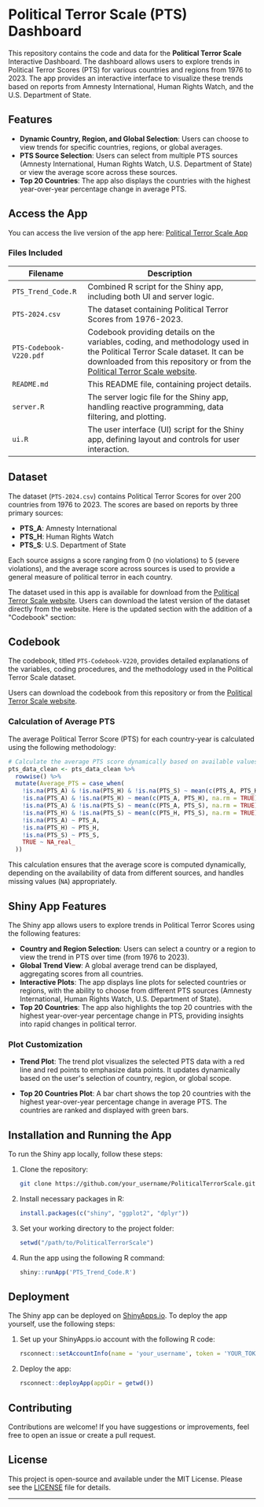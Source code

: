
# Political Terror Scale (PTS) Dashboard

This repository contains the code and data for the **Political Terror Scale** Interactive Dashboard. The dashboard allows users to explore trends in Political Terror Scores (PTS) for various countries and regions from 1976 to 2023. The app provides an interactive interface to visualize these trends based on reports from Amnesty International, Human Rights Watch, and the U.S. Department of State.

## Features

- **Dynamic Country, Region, and Global Selection**: Users can choose to view trends for specific countries, regions, or global averages.
- **PTS Source Selection**: Users can select from multiple PTS sources (Amnesty International, Human Rights Watch, U.S. Department of State) or view the average score across these sources.
- **Top 20 Countries**: The app also displays the countries with the highest year-over-year percentage change in average PTS.

## Access the App

You can access the live version of the app here: [Political Terror Scale App](https://mohsnmonji.shinyapps.io/PTS_Trend/)

### Files Included

| Filename         | Description                                 |
|------------------|---------------------------------------------|
| `PTS_Trend_Code.R`| Combined R script for the Shiny app, including both UI and server logic. |
| `PTS-2024.csv`   | The dataset containing Political Terror Scores from 1976-2023. |
| `PTS-Codebook-V220.pdf` | Codebook providing details on the variables, coding, and methodology used in the Political Terror Scale dataset. It can be downloaded from this repository or from the [Political Terror Scale website](http://www.politicalterrorscale.org/). |
| `README.md`      | This README file, containing project details.  |
| `server.R`       | The server logic file for the Shiny app, handling reactive programming, data filtering, and plotting. |
| `ui.R`           | The user interface (UI) script for the Shiny app, defining layout and controls for user interaction. |

## Dataset

The dataset (`PTS-2024.csv`) contains Political Terror Scores for over 200 countries from 1976 to 2023. The scores are based on reports by three primary sources:

- **PTS_A**: Amnesty International
- **PTS_H**: Human Rights Watch
- **PTS_S**: U.S. Department of State

Each source assigns a score ranging from 0 (no violations) to 5 (severe violations), and the average score across sources is used to provide a general measure of political terror in each country.

The dataset used in this app is available for download from the [Political Terror Scale website](http://www.politicalterrorscale.org/). Users can download the latest version of the dataset directly from the website.
Here is the updated section with the addition of a "Codebook" section:

## Codebook

The codebook, titled `PTS-Codebook-V220`, provides detailed explanations of the variables, coding procedures, and the methodology used in the Political Terror Scale dataset. 

Users can download the codebook from this repository or from the [Political Terror Scale website](http://www.politicalterrorscale.org/). 
### Calculation of Average PTS

The average Political Terror Score (PTS) for each country-year is calculated using the following methodology:

```r
# Calculate the average PTS score dynamically based on available values
pts_data_clean <- pts_data_clean %>%
  rowwise() %>%
  mutate(Average_PTS = case_when(
    !is.na(PTS_A) & !is.na(PTS_H) & !is.na(PTS_S) ~ mean(c(PTS_A, PTS_H, PTS_S), na.rm = TRUE),
    !is.na(PTS_A) & !is.na(PTS_H) ~ mean(c(PTS_A, PTS_H), na.rm = TRUE),
    !is.na(PTS_A) & !is.na(PTS_S) ~ mean(c(PTS_A, PTS_S), na.rm = TRUE),
    !is.na(PTS_H) & !is.na(PTS_S) ~ mean(c(PTS_H, PTS_S), na.rm = TRUE),
    !is.na(PTS_A) ~ PTS_A,
    !is.na(PTS_H) ~ PTS_H,
    !is.na(PTS_S) ~ PTS_S,
    TRUE ~ NA_real_
  ))
```

This calculation ensures that the average score is computed dynamically, depending on the availability of data from different sources, and handles missing values (`NA`) appropriately.

## Shiny App Features

The Shiny app allows users to explore trends in Political Terror Scores using the following features:

- **Country and Region Selection**: Users can select a country or a region to view the trend in PTS over time (from 1976 to 2023).
- **Global Trend View**: A global average trend can be displayed, aggregating scores from all countries.
- **Interactive Plots**: The app displays line plots for selected countries or regions, with the ability to choose from different PTS sources (Amnesty International, Human Rights Watch, U.S. Department of State).
- **Top 20 Countries**: The app also highlights the top 20 countries with the highest year-over-year percentage change in PTS, providing insights into rapid changes in political terror.

### Plot Customization

- **Trend Plot**: The trend plot visualizes the selected PTS data with a red line and red points to emphasize data points. It updates dynamically based on the user's selection of country, region, or global scope.
  
- **Top 20 Countries Plot**: A bar chart shows the top 20 countries with the highest year-over-year percentage change in average PTS. The countries are ranked and displayed with green bars.

## Installation and Running the App

To run the Shiny app locally, follow these steps:

1. Clone the repository:
   ```bash
   git clone https://github.com/your_username/PoliticalTerrorScale.git
   ```

2. Install necessary packages in R:
   ```r
   install.packages(c("shiny", "ggplot2", "dplyr"))
   ```

3. Set your working directory to the project folder:
   ```r
   setwd("/path/to/PoliticalTerrorScale")
   ```

4. Run the app using the following R command:
   ```r
   shiny::runApp('PTS_Trend_Code.R')
   ```

## Deployment

The Shiny app can be deployed on [ShinyApps.io](https://mohsnmonji.shinyapps.io/PTS_Trend/). To deploy the app yourself, use the following steps:

1. Set up your ShinyApps.io account with the following R code:
   ```r
   rsconnect::setAccountInfo(name = 'your_username', token = 'YOUR_TOKEN', secret = 'YOUR_SECRET')
   ```

2. Deploy the app:
   ```r
   rsconnect::deployApp(appDir = getwd())
   ```

## Contributing

Contributions are welcome! If you have suggestions or improvements, feel free to open an issue or create a pull request.

## License

This project is open-source and available under the MIT License. Please see the [LICENSE](LICENSE) file for details.

--- 
